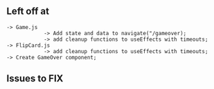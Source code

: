 ##      Left off at

    -> Game.js
                -> Add state and data to navigate("/gameover);
                -> add cleanup functions to useEffects with timeouts;
    -> FlipCard.js
                -> add cleanup functions to useEffects with timeouts;
    -> Create GameOver component;

##      Issues to FIX